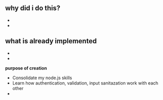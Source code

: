why did i do this?
-
-
-
what is already implemented
-
-
-
**purpose of creation**
- Consolidate my node.js skills
- Learn how authentication, validation, input sanitazation work with each other
- 
